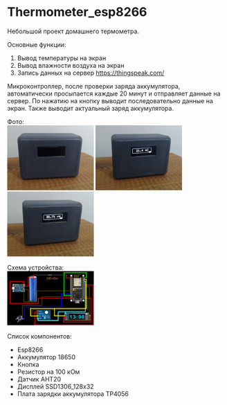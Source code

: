 # Thermometer_esp8266

Небольшой проект домашнего термометра.

Основные функции:
1) Вывод температуры на экран
2) Вывод влажности воздуха на экран
3) Запись данных на сервер https://thingspeak.com/

Микроконтроллер, после проверки заряда аккумулятора, автоматически просыпается каждые 20 минут и отправляет данные на сервер.
По нажатию на кнопку выводит последовательно данные на экран. Также выводит актуальный заряд аккумулятора.

Фото:
</br>
<img src="Files/IMG_20230319_174846_1.jpg" alt="drawing" width="200"/>
<img src="Files/IMG_20230319_174854_1.jpg" alt="drawing" width="200"/>
<img src="Files/IMG_20230319_174858.jpg" alt="drawing" width="200"/>

Схема устройства:
</br>
<img src="Files/Scheme.png" alt="drawing" width="200"/>

Список компонентов:
+ Esp8266
+ Аккумулятор 18650
+ Кнопка
+ Резистор на 100 кОм
+ Датчик AHT20
+ Дисплей SSD1306_128x32
+ Плата зарядки аккумулятора TP4056 
